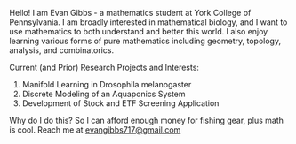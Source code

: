 Hello! I am Evan Gibbs - a mathematics student at York College of Pennsylvania.
I am broadly interested in mathematical biology, and I want to use mathematics to both understand and better this world. I also enjoy learning various forms of pure mathematics including geometry, topology, analysis, and combinatorics. 

Current (and Prior) Research Projects and Interests:
1. Manifold Learning in Drosophila melanogaster
2. Discrete Modeling of an Aquaponics System
3. Development of Stock and ETF Screening Application

Why do I do this? So I can afford enough money for fishing gear, plus math is cool.
Reach me at evangibbs717@gmail.com

